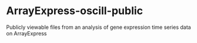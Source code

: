 # ArrayExpress-oscill-public

Publicly viewable files from an analysis of gene expression time series data on ArrayExpress
